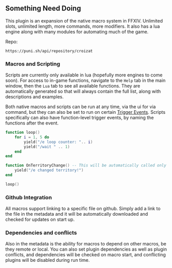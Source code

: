 ## Something Need Doing

This plugin is an expansion of the native macro system in FFXIV. Unlimited slots, unlimited length, more commands, more modifiers. It also has a lua engine along with many modules for automating much of the game.

Repo:
```
https://puni.sh/api/repository/croizat
```

### Macros and Scripting

Scripts are currently only available in lua (hopefully more engines to come soon). For access to in-game functions, navigate to the `Help` tab in the main window, then the `Lua` tab to see all available functions. They are automatically generated so that will always contain the full list, along with descriptions and examples.

Both native macros and scripts can be run at any time, via the ui for via command, but they can also be set to run on certain [Trigger Events](https://github.com/Jaksuhn/SomethingNeedDoing/blob/05b8780130cb62835222318f7cef0ced04d4f8a0/SomethingNeedDoing/Core/Enums.cs#L57-L70). Scripts specifically can also have function-level trigger events, by naming the functions after the event.

```lua
function loop()
    for i = 1, 5 do
        yield("/e loop counter: ".. i)
        yield("/wait " .. 1)
    end
end

function OnTerritoryChange() -- This will be automatically called only while the script is running!
    yield("/e changed territory!")
end

loop()
```

### Github Integration

All macros support linking to a specific file on github. Simply add a link to the file in the metadata and it will be automatically downloaded and checked for updates on start up.

### Dependencies and conflicts

Also in the metadata is the ability for macros to depend on other macros, be they remote or local. You can also set plugin dependencies as well as plugin conflicts, and dependencies will be checked on macro start, and conflicting plugins will be disabled during run time.
